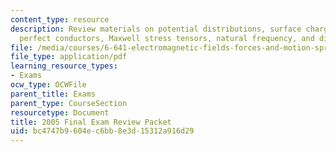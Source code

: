 ```yaml
---
content_type: resource
description: Review materials on potential distributions, surface charge densities,
  perfect conductors, Maxwell stress tensors, natural frequency, and displacement.
file: /media/courses/6-641-electromagnetic-fields-forces-and-motion-spring-2005/bc4747b9604ec6bb8e3d15312a916d29_finalsoln_s04.pdf
file_type: application/pdf
learning_resource_types:
- Exams
ocw_type: OCWFile
parent_title: Exams
parent_type: CourseSection
resourcetype: Document
title: 2005 Final Exam Review Packet
uid: bc4747b9-604e-c6bb-8e3d-15312a916d29
---
```

